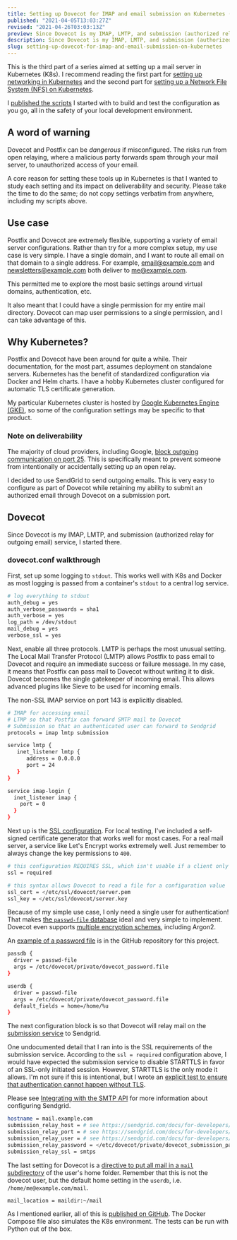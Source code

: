 ```yaml
---
title: Setting up Dovecot for IMAP and email submission on Kubernetes (K8s)
published: "2021-04-05T13:03:27Z"
revised: "2021-04-26T03:03:13Z"
preview: Since Dovecot is my IMAP, LMTP, and submission (authorized relay for outgoing email) service, I started there.
description: Since Dovecot is my IMAP, LMTP, and submission (authorized relay for outgoing email) service, I started there.
slug: setting-up-dovecot-for-imap-and-email-submission-on-kubernetes
---
```


This is the third part of a series aimed at setting up a mail server in Kubernetes (K8s). I recommend reading the first part for [setting up networking in Kubernetes](/post/configuring-kubernetes-and-nginx-ingress-for-a-mail-server) and the second part for [setting up a Network File System (NFS) on Kubernetes](/post/setting-up-network-file-system-nfs-on-kubernetes).

I [published the scripts](https://github.com/corybuecker/k8s-mail) I started with to build and test the configuration as you go, all in the safety of your local development environment.

## A word of warning

Dovecot and Postfix can be _dangerous_ if misconfigured. The risks run from open relaying, where a malicious party forwards spam through your mail server, to unauthorized access of your email.

A core reason for setting these tools up in Kubernetes is that I wanted to study each setting and its impact on deliverability and security. Please take the time to do the same; do not copy settings verbatim from anywhere, including my scripts above.

## Use case

Postfix and Dovecot are extremely flexible, supporting a variety of email server configurations. Rather than try for a more complex setup, my use case is very simple. I have a single domain, and I want to route all email on that domain to a single address. For example, email@example.com and newsletters@example.com both deliver to me@example.com.

This permitted me to explore the most basic settings around virtual domains, authentication, etc.

It also meant that I could have a single permission for my entire mail directory. Dovecot can map user permissions to a single permission, and I can take advantage of this.

## Why Kubernetes?

Postfix and Dovecot have been around for quite a while. Their documentation, for the most part, assumes deployment on standalone servers. Kubernetes has the benefit of standardized configuration via Docker and Helm charts. I have a hobby Kubernetes cluster configured for automatic TLS certificate generation.

My particular Kubernetes cluster is hosted by [Google Kubernetes Engine (GKE)](https://cloud.google.com/kubernetes-engine), so some of the configuration settings may be specific to that product.

### Note on deliverability

The majority of cloud providers, including Google, [block outgoing communication on port 25](https://cloud.google.com/vpc/docs/firewalls#blockedtraffic). This is specifically meant to prevent someone from intentionally or accidentally setting up an open relay.

I decided to use SendGrid to send outgoing emails. This is very easy to configure as part of Dovecot while retaining my ability to submit an authorized email through Dovecot on a submission port.

## Dovecot

Since Dovecot is my IMAP, LMTP, and submission (authorized relay for outgoing email) service, I started there.

### dovecot.conf walkthrough

First, set up some logging to `stdout`. This works well with K8s and Docker as most logging is passed from a container's `stdout` to a central log service.

```bash
# log everything to stdout
auth_debug = yes
auth_verbose_passwords = sha1
auth_verbose = yes
log_path = /dev/stdout
mail_debug = yes
verbose_ssl = yes
```

Next, enable all three protocols. LMTP is perhaps the most unusual setting. The Local Mail Transfer Protocol (LMTP) allows Postfix to pass email to Dovecot and require an immediate success or failure message. In my case, it means that Postfix can pass mail to Dovecot without writing it to disk. Dovecot becomes the single gatekeeper of incoming email. This allows advanced plugins like Sieve to be used for incoming emails.

The non-SSL IMAP service on port 143 is explicitly disabled.

```bash
# IMAP for accessing email
# LTMP so that Postfix can forward SMTP mail to Dovecot
# Submission so that an authenticated user can forward to Sendgrid
protocols = imap lmtp submission

service lmtp {
   inet_listener lmtp {
      address = 0.0.0.0
      port = 24
   }
}

service imap-login {
  inet_listener imap {
    port = 0
  }
}
```

Next up is the [SSL configuration](https://doc.dovecot.org/configuration_manual/dovecot_ssl_configuration/#dovecot-ssl-configuration). For local testing, I've included a self-signed certificate generator that works well for most cases. For a real mail server, a service like Let's Encrypt works extremely well. Just remember to always change the key permissions to `400`.

```bash
# this configuration REQUIRES SSL, which isn't usable if a client only supports STARTTLS
ssl = required

# this syntax allows Dovecot to read a file for a configuration value
ssl_cert = </etc/ssl/dovecot/server.pem
ssl_key = </etc/ssl/dovecot/server.key
```

Because of my simple use case, I only need a single user for authentication! That makes [the `passwd-file` database](https://doc.dovecot.org/configuration_manual/authentication/passwd_file/#authentication-passwd-file) ideal and very simple to implement. Dovecot even supports [multiple encryption schemes](https://doc.dovecot.org/configuration_manual/authentication/password_schemes/#authentication-password-schemes), including Argon2.

An [example of a password file](https://github.com/corybuecker/k8s-mail/blob/main/volumes/dovecot_password_file) is in the GitHub repository for this project.

```bash
passdb {
  driver = passwd-file
  args = /etc/dovecot/private/dovecot_password.file
}

userdb {
  driver = passwd-file
  args = /etc/dovecot/private/dovecot_password.file
  default_fields = home=/home/%u
}
```

The next configuration block is so that Dovecot will relay mail on the [submission service](https://doc.dovecot.org/admin_manual/submission_server) to Sendgrid.

One undocumented detail that I ran into is the SSL requirements of the submission service. According to the `ssl = required` configuration above, I would have expected the submission service to disable STARTTLS in favor of an SSL-only initiated session. However, STARTTLS is the only mode it allows. I'm not sure if this is intentional, but I wrote an [explicit test to ensure that authentication cannot happen without TLS](https://github.com/corybuecker/k8s-mail/blob/f7de84e86aaf527c8a1eae58cae306a82b5d14c8/tests/submission_test.py#L12).

Please see [Integrating with the SMTP API](https://sendgrid.com/docs/for-developers/sending-email/integrating-with-the-smtp-api/) for more information about configuring Sendgrid.

```bash
hostname = mail.example.com
submission_relay_host = # see https://sendgrid.com/docs/for-developers/sending-email/integrating-with-the-smtp-api/
submission_relay_port = # see https://sendgrid.com/docs/for-developers/sending-email/integrating-with-the-smtp-api/
submission_relay_user = # see https://sendgrid.com/docs/for-developers/sending-email/integrating-with-the-smtp-api/
submission_relay_password = </etc/dovecot/private/dovecot_submission_password.file
submission_relay_ssl = smtps
```

The last setting for Dovecot is a [directive to put all mail in a `mail` subdirectory](https://doc.dovecot.org/configuration_manual/mail_location/#mail-location-settings) of the user's home folder. Remember that this is not the dovecot user, but the default home setting in the `userdb`, i.e. `/home/me@example.com/mail`.

```bash
mail_location = maildir:~/mail
```

As I mentioned earlier, all of this is [published on GitHub](https://github.com/corybuecker/k8s-mail). The Docker Compose file also simulates the K8s environment. The tests can be run with Python out of the box.
